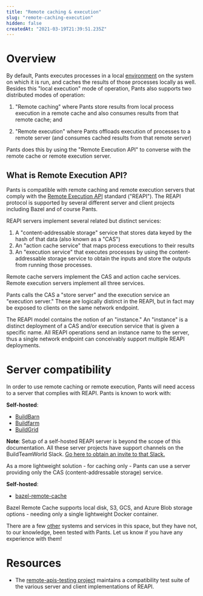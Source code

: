 ```yaml
---
title: "Remote caching & execution"
slug: "remote-caching-execution"
hidden: false
createdAt: "2021-03-19T21:39:51.235Z"
---
```

Overview
========

By default, Pants executes processes in a local [environment](doc:environments) on the system on which it is run, and caches the results of those processes locally as well. Besides this "local execution" mode of operation, Pants also supports two distributed modes of operation:

1. "Remote caching" where Pants store results from local process execution in a remote cache and also consumes results from that remote cache; and

2. "Remote execution" where Pants offloads execution of processes to a remote server (and consumes cached results from that remote server)

Pants does this by using the "Remote Execution API" to converse with the remote cache or remote execution server.

What is Remote Execution API?
-----------------------------

Pants is compatible with remote caching and remote execution servers that comply with the [Remote Execution API](https://github.com/bazelbuild/remote-apis) standard ("REAPI"). The REAPI protocol is supported by several different server and client projects including Bazel and of course Pants.

REAPI servers implement several related but distinct services:

1. A "content-addressable storage" service that stores data keyed by the hash of that data (also known as a "CAS")
2. An "action cache service" that maps process executions to their results
3. An "execution service" that executes processes by using the content-addressable storage service to obtain the inputs and store the outputs from running those processes.

Remote cache servers implement the CAS and action cache services. Remote execution servers implement all three services.

Pants calls the CAS a "store server" and the execution service an "execution server." These are logically distinct in the REAPI, but in fact may be exposed to clients on the same network endpoint.

The REAPI model contains the notion of an "instance." An "instance" is a distinct deployment of a CAS and/or execution service that is given a specific name. All REAPI operations send an instance name to the server, thus a single network endpoint can conceivably support multiple REAPI deployments.

Server compatibility
====================

In order to use remote caching or remote execution, Pants will need access to a server that complies with REAPI. Pants is known to work with:

**Self-hosted**:
- [BuildBarn](https://github.com/buildbarn/bb-remote-execution)
- [Buildfarm](https://github.com/bazelbuild/bazel-buildfarm/) 
- [BuildGrid](https://buildgrid.build/)

**Note**: Setup of a self-hosted REAPI server is beyond the scope of this documentation. All these server projects have support channels on the BuildTeamWorld Slack. [Go here to obtain an invite to that Slack.](https://bit.ly/2SG1amT)

As a more lightweight solution - for caching only - Pants can use a server providing only the CAS (content-addressable storage) service.

**Self-hosted**:

- [bazel-remote-cache](https://github.com/buchgr/bazel-remote)

Bazel Remote Cache supports local disk, S3, GCS, and Azure Blob storage options - needing only a single lightweight Docker container.

There are a few [other](https://github.com/bazelbuild/remote-apis) systems and services in this space, but
they have not, to our knowledge, been tested with Pants.  Let us know if you have any experience with them!

Resources
=========

- The [remote-apis-testing project](https://gitlab.com/remote-apis-testing/remote-apis-testing) maintains a compatibility test suite of the various server and client implementations of REAPI.
